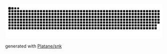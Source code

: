 <picture>
  <source media="(prefers-color-scheme: dark)" srcset="https://raw.githubusercontent.com/HeadmasterEggy/HeadmasterEggy/output/github-contribution-grid-snake-dark.svg" />
  <source media="(prefers-color-scheme: light)" srcset="https://raw.githubusercontent.com/HeadmasterEggy/HeadmasterEggy/output/github-contribution-grid-snake.svg" />
  <img alt="github-snake" src="https://raw.githubusercontent.com/HeadmasterEggy/HeadmasterEggy/output/github-contribution-grid-snake.svg" />
</picture>

generated with [Platane/snk](https://github.com/Platane/snk)
